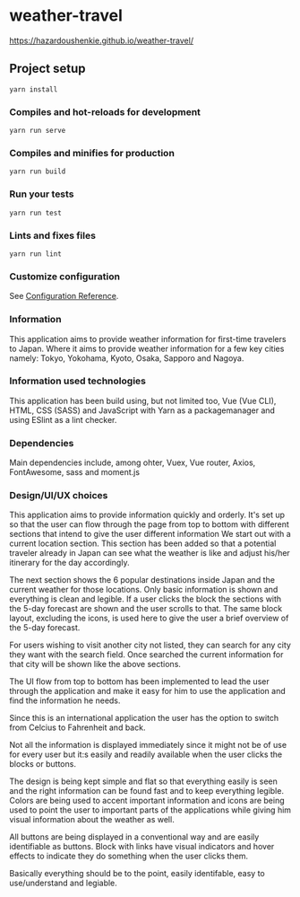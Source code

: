 # weather-travel

https://hazardoushenkie.github.io/weather-travel/

## Project setup
```
yarn install
```

### Compiles and hot-reloads for development
```
yarn run serve
```

### Compiles and minifies for production
```
yarn run build
```

### Run your tests
```
yarn run test
```

### Lints and fixes files
```
yarn run lint
```

### Customize configuration
See [Configuration Reference](https://cli.vuejs.org/config/).

### Information
This application aims to provide weather information for first-time travelers to Japan. Where it aims to provide weather information for a few key cities namely: Tokyo, Yokohama, Kyoto, Osaka, Sapporo and Nagoya.

### Information used technologies
This application has been build using, but not limited too, Vue (Vue CLI), HTML, CSS (SASS) and JavaScript with Yarn as a packagemanager and using ESlint as a lint checker.

### Dependencies
Main dependencies include, among ohter, Vuex, Vue router, Axios, FontAwesome, sass and moment.js

### Design/UI/UX choices
This application aims to provide information quickly and orderly.
It's set up so that the user can flow through the page from top to bottom with different sections that intend to give the user different information
We start out with a current location section. This section has been added so that a potential traveler already in Japan can see what the weather is like and adjust his/her itinerary for the day accordingly.
          
The next section shows the 6 popular destinations inside Japan and the current weather for those locations. Only basic information is shown and everything is clean and legible. If a user clicks the block the sections with the 5-day forecast are shown and the user scrolls to that.
The same block layout, excluding the icons, is used here to give the user a brief overview of the 5-day forecast.

For users wishing to visit another city not listed, they can search for any city they want with the search field. Once searched the current information for that city will be shown like the above sections.

The UI flow from top to bottom has been implemented to lead the user through the application and make it easy for him to use the application and find the information he needs.

Since this is an international application the user has the option to switch from Celcius to Fahrenheit and back.

Not all the information is displayed immediately since it might not be of use for every user but it:s easily and readily available when the user clicks the blocks or buttons.

The design is being kept simple and flat so that everything easily is seen and the right information can be found fast and to keep everything legible.
Colors are being used to accent important information and icons are being used to point the user to important parts of the applications while giving him visual information about the weather as well.
          
All buttons are being displayed in a conventional way and are easily identifiable as buttons. Block with links have visual indicators and hover effects to indicate they do something when the user clicks them. 

Basically everything should be to the point, easily identifable, easy to use/understand and legiable.
